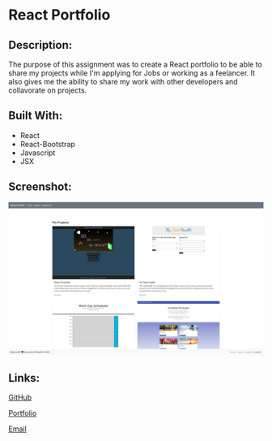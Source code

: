 # React Portfolio

## Description:
The purpose of this assignment was to create a React portfolio to be able to share my projects while I'm applying for Jobs or working as a feelancer. It also gives me the ability to share my work with other developers and collavorate on projects.

## Built With:
- React
- React-Bootstrap
- Javascript
- JSX

## Screenshot:

![portfolio](./images/portfolioss.PNG)

## Links:
[GitHub](https://github.com/j-okeefe)

[Portfolio](https://j-okeefe.github.io/react-portfolio/)

[Email](mailto:jbo88@att.net)